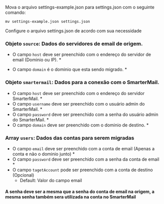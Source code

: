 

Mova o arquivo settings-example.json para settings.json com o seguinte comando:

``
  mv settings-example.json settings.json
``

Configure o arquivo settings.json de acordo com sua necessidade

### Objeto `source`:  Dados do servidores de email de origem. 

 - O campo `host` deve ser preenchido com o endereço do servidor de email (Dominio ou IP). *

 - O campo `domain` é o dominio que esta sendo migrado.  *

### Objeto `smartermail`: Dados para a conexão com o SmarterMail.
 - O campo `host` deve ser preenchido com o endereço do servidor SmarterMail. *
 - O campo `username` deve ser preenchido com o usuário admin do SmarterMail. *
 - O campo `password` deve ser preenchido com a senha do usuário admin do  SmarterMail. *
 - O campo `domain` deve ser preenchido com o dominio de destino. *


### Array `users`: Dados das contas para serem migradas
 - O campo `email` deve ser preenchido com a conta de email (Apenas a conta e não o dominio junto) *
 - O campo `password` deve ser preenchido com a senha da conta de email *
 - O campo `tagetAccount` pode ser preenchido com a conta de destino (Opcional)
    - Default: Valor do campo email

#### A senha deve ser a mesma que a senha do conta de email na origem, a mesma senha também sera utilizada na conta no SmarterMail




